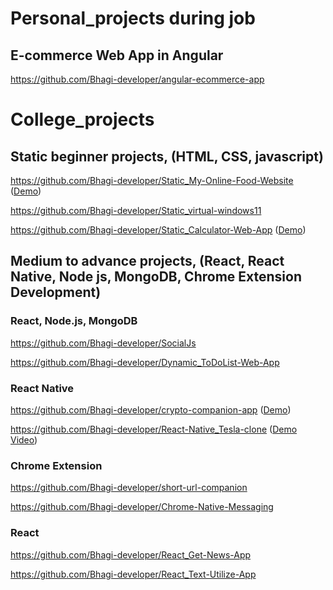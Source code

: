 # Personal_projects during job

## E-commerce Web App in Angular
https://github.com/Bhagi-developer/angular-ecommerce-app

# College_projects

## Static beginner projects, (HTML, CSS, javascript)
https://github.com/Bhagi-developer/Static_My-Online-Food-Website ([Demo](https://bhagi-developer.github.io/Static_My-Online-Food-Website/))

https://github.com/Bhagi-developer/Static_virtual-windows11

https://github.com/Bhagi-developer/Static_Calculator-Web-App ([Demo](https://bhagi-developer.github.io/Static_Calculator-Web-App/))


## Medium to advance projects, (React, React Native, Node js, MongoDB, Chrome Extension Development)   
  ### React, Node.js, MongoDB
https://github.com/Bhagi-developer/SocialJs

https://github.com/Bhagi-developer/Dynamic_ToDoList-Web-App

 ### React Native
https://github.com/Bhagi-developer/crypto-companion-app ([Demo](https://snack.expo.dev/@bhagi/main-project-crypto)) 

https://github.com/Bhagi-developer/React-Native_Tesla-clone ([Demo Video](https://youtu.be/moCpjloFO_g))

 ### Chrome Extension
https://github.com/Bhagi-developer/short-url-companion

https://github.com/Bhagi-developer/Chrome-Native-Messaging

 ### React 
https://github.com/Bhagi-developer/React_Get-News-App

https://github.com/Bhagi-developer/React_Text-Utilize-App

